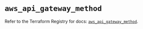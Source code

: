 # `aws_api_gateway_method`

Refer to the Terraform Registry for docs: [`aws_api_gateway_method`](https://registry.terraform.io/providers/hashicorp/aws/4.67.0/docs/resources/api_gateway_method).

